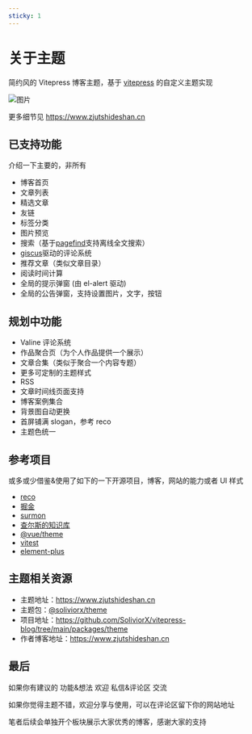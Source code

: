 ```yaml
---
sticky: 1
---
```


# 关于主题

简约风的 Vitepress 博客主题，基于 [vitepress](https://vitepress.vuejs.org/) 的自定义主题实现

![图片](https://img.cdn.sugarat.top/mdImg/MTY3MzE3MDUxOTMwMw==673170519303)

更多细节见 https://www.zjutshideshan.cn

## 已支持功能

介绍一下主要的，非所有

- 博客首页
- 文章列表
- 精选文章
- 友链
- 标签分类
- 图片预览
- 搜索（基于[pagefind](https://github.com/cloudcannon/pagefind)支持离线全文搜索）
- [giscus](https://giscus.app/zh-CN)驱动的评论系统
- 推荐文章（类似文章目录）
- 阅读时间计算
- 全局的提示弹窗 (由 el-alert 驱动)
- 全局的公告弹窗，支持设置图片，文字，按钮

## 规划中功能

- Valine 评论系统
- 作品聚合页（为个人作品提供一个展示）
- 文章合集（类似于聚合一个内容专题）
- 更多可定制的主题样式
- RSS
- 文章时间线页面支持
- 博客案例集合
- 背景图自动更换
- 首屏铺满 slogan，参考 reco
- 主题色统一

## 参考项目

或多或少借鉴&使用了如下的一下开源项目，博客，网站的能力或者 UI 样式

- [reco](https://vuepress-theme-reco.recoluan.com/)
- [掘金](https://juejin.cn/)
- [surmon](https://surmon.me/)
- [查尔斯的知识库](https://blog.charles7c.top/)
- [@vue/theme](https://github.com/vuejs/theme)
- [vitest](https://vitest.dev/)
- [element-plus](https://element-plus.gitee.io/zh-CN/)

## 主题相关资源

- 主题地址：https://www.zjutshideshan.cn
- 主题包：[@soliviorx/theme](https://www.npmjs.com/package/@soliviorx/theme)
- 项目地址：https://github.com/SoliviorX/vitepress-blog/tree/main/packages/theme
- 作者博客地址：https://www.zjutshideshan.cn

## 最后

如果你有建议的 功能&想法 欢迎 私信&评论区 交流

如果你觉得主题不错，欢迎分享与使用，可以在评论区留下你的网站地址

笔者后续会单独开个板块展示大家优秀的博客，感谢大家的支持
